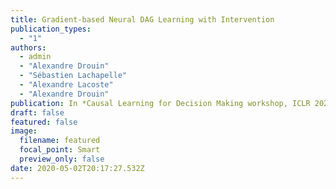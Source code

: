 ```yaml
---
title: Gradient-based Neural DAG Learning with Intervention
publication_types:
  - "1"
authors:
  - admin
  - "Alexandre Drouin"
  - "Sébastien Lachapelle"
  - "Alexandre Lacoste"
  - "Alexandre Drouin"
publication: In *Causal Learning for Decision Making workshop, ICLR 2020*
draft: false
featured: false
image:
  filename: featured
  focal_point: Smart
  preview_only: false
date: 2020-05-02T20:17:27.532Z
---
```

